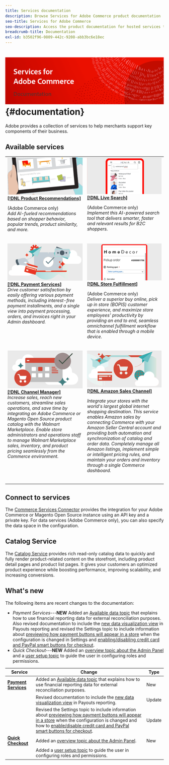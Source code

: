 ```yaml
---
title: Services documentation
description: Browse Services for Adobe Commerce product documentation
seo-title: Services for Adobe Commerce
seo-description: Access the product documentation for hosted services that help Adobe Commerce and Magento Open Source merchants support key components of their business.
breadcrumb-title: Documentation
exl-id: b3502f96-0809-442c-9208-abb3bc6e18ec
---
```

# <!-- use banner as heading -->![Services documentation](./assets/banner-services-home.png) {#documentation}

Adobe provides a collection of services to help merchants support key components of their business. 

## Available services

<table>
<tr>
   <td valign="top">
       <img alt="[!UICONTROL Product Recommendations]" src="assets/product-recs.png" />
    <div><a href="https://experienceleague.adobe.com/docs/commerce-merchant-services/product-recommendations/overview.html">
    <strong>[!DNL Product Recommendations]</strong></a>
    </div>
    <p>(Adobe Commerce only)<br><em>Add AI-fueled recommendations based on shopper behavior, popular trends, product similarity, and more.</em></p>
    </br>
  </td>
  <td valign="top">
      <img alt="[!DNL Live Search]" src="assets/live-search.png" />
    <div>
    <a href="https://experienceleague.adobe.com/docs/commerce-merchant-services/live-search/overview.html"><strong>[!DNL Live Search]</strong></a>
    </div>
    <p>(Adobe Commerce only)<br><em>Implement this AI-powered search tool that delivers smarter, faster and relevant results for B2C shoppers.</em></p>
    </br>
  </td>
</tr>
<tr>
  <td valign="top">
    <img alt="[!DNL Payment Services]" src="assets/payment-services.png"/>
    <div>
    <a href="https://experienceleague.adobe.com/docs/commerce-merchant-services/payment-services/guide-overview.html"><strong>[!DNL Payment Services]</strong></a>
    </div>
    <em>Drive customer satisfaction by easily offering various payment methods, including interest-free payment installments, and a single view into payment processing, orders, and invoices right in your Admin dashboard.</em>
    </br>
  </td>
  <td valign="top">
    <img alt="Store Fulfillment" src="assets/store-fulfillment-landing-graphic.png"/>
    <div><a href="https://experienceleague.adobe.com/docs/commerce-merchant-services/store-fulfillment/guide-overview.html">
    <strong>[!DNL Store Fulfillment]</strong></a>
    </div>
    <p>(Adobe Commerce only)<br><em>Deliver a superior buy online, pick up in store (BOPIS) customer experience, and maximize store employees' productivity by providing an end to end, seamless omnichannel fulfillment workflow that is enabled through a mobile device.</em></p>
    </br>
  </td>
  </tr>
  <tr>
   <td valign="top">
    <img alt="[!DNL Channel Manager]" src="assets/channel-manager.png"/>
    <div>
    <a href="https://experienceleague.adobe.com/docs/commerce-channels/channel-manager/guide-overview.html"><strong>[!DNL Channel Manager]</strong></a>
    </div>
    <em>Increase sales, reach new customers, streamline sales operations, and save time by integrating an Adobe Commerce or Magento Open Source product catalog with the Walmart Marketplace. Enable store administrators and operations staff to manage Walmart Marketplace sales, inventory, and product pricing seamlessly from the Commerce environment.</em>
    </br>
  </td>
    <td valign="top">
       <img alt="Amazon sales channel" src="assets/amazon-channel.png" />
    <div><a href="https://experienceleague.adobe.com/docs/commerce-channels/amazon/guide-overview.html">
    <strong>[!DNL Amazon Sales Channel]</strong></a>
    </div>
    <p><em>Integrate your stores with the world's largest global internet shopping destination. This service enables Amazon sales by connecting Commerce with your Amazon Seller Central account and providing both automation and synchronization of catalog and order data. Completely manage all Amazon listings, implement simple or intelligent pricing rules, and maintain your orders and inventory through a single Commerce dashboard.</em></p>
    </br>
  </td>
</tr>
</table>

## Connect to services

The [Commerce Services Connector](saas.md) provides the integration for your Adobe Commerce or Magento Open Source instance using an API key and a private key. For data services (Adobe Commerce only), you can also specify the data space in the configuration.

## Catalog Service

The [Catalog Service](https://experienceleague.adobe.com/docs/commerce-merchant-services/catalog-service/guide-overview.html) provides rich read-only catalog data to quickly and fully render product-related content on the storefront, including product detail pages and product list pages. It gives your customers an optimized product experience while boosting performance, improving scalability, and increasing conversions.

## What's new

The following items are recent changes to the documentation:

* *Payment Services*---<!-- Issue PAY-3483, PAY-3611, PAY-3655, PAY-3705, PAY-3742 -->**NEW** Added an [Available data topic](https://experienceleague.adobe.com/docs/commerce-merchant-services/payment-services/reporting/data.html) that explains how to use financial reporting data for external reconciliation purposes. Also revised documentation to include the [new data visualization view](https://experienceleague.adobe.com/docs/commerce-merchant-services/payment-services/reporting/payouts.html#payouts-data-visualization-view) in Payouts reporting and revised the Settings topic to include information about [previewing how payment buttons will appear in a store](https://experienceleague.adobe.com/docs/commerce-merchant-services/payment-services/configure/settings.html#payment-buttons) when the configuration is changed in Settings and [enabling/disabling credit card and PayPal smart buttons for checkout](https://experienceleague.adobe.com/docs/commerce-merchant-services/payment-services/configure/settings.html#configure-payment-options).
* *Quick Checkout*---<!-- BOLT-406 -->**NEW** Added an [overview topic about the Admin Panel](https://experienceleague.adobe.com/docs/commerce-merchant-services/quick-checkout/getting-started/quick-checkout-admin-panel/admin-panel.html) and a [user setup topic](https://experienceleague.adobe.com/docs/commerce-merchant-services/quick-checkout/getting-started/quick-checkout-admin-panel/user-roles-setup.html) to guide the user in configuring roles and permissions.

|   Service    |    Change   |   Type    |
|  ---  |  ---  |  ---  |
|  [**Payment Services**](https://experienceleague.adobe.com/docs/commerce-merchant-services/payment-services/guide-overview.html)  |   Added an [Available data topic](https://experienceleague.adobe.com/docs/commerce-merchant-services/payment-services/reporting/data.html) that explains how to use financial reporting data for external reconciliation purposes.    |    New   |
|       |   Revised documentation to include the [new data visualization view](https://experienceleague.adobe.com/docs/commerce-merchant-services/payment-services/reporting/payouts.html#payouts-data-visualization-view) in Payouts reporting.    |    Update   |
|       |   Revised the Settings topic to include information about [previewing how payment buttons will appear in a store](https://experienceleague.adobe.com/docs/commerce-merchant-services/payment-services/configure/settings.html#payment-buttons) when the configuration is changed and how to [enable/disable credit card and PayPal smart buttons for checkout](https://experienceleague.adobe.com/docs/commerce-merchant-services/payment-services/configure/settings.html#configure-payment-options).    |   Update    |
|   [**Quick Checkout**](https://experienceleague.adobe.com/docs/commerce-merchant-services/quick-checkout/overview.html)    |    Added an [overview topic about the Admin Panel](https://experienceleague.adobe.com/docs/commerce-merchant-services/quick-checkout/getting-started/quick-checkout-admin-panel/admin-panel.html).   |   New    |
|       |   Added a [user setup topic](https://experienceleague.adobe.com/docs/commerce-merchant-services/quick-checkout/getting-started/quick-checkout-admin-panel/user-roles-setup.html) to guide the user in configuring roles and permissions.    |       |

